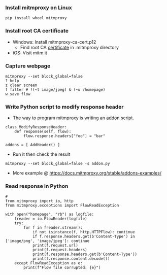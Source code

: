 ### Install mitmproxy on Linux
```
pip install wheel mitmproxy
```
### Install root CA certificate 
* Windows: Install mitmproxy-ca-cert.p12 
  * Find root CA [certificate](https://docs.mitmproxy.org/stable/concepts-certificates/) in .mitmproxy directory
* iOS: Visit mitm.it 
### Capture webpage
```shell
mitmproxy --set block_global=false
? help
z clear screen
f filter # !(~t image/jpeg) & (~u /homepage)
w save flow
```
### Write Python script to modify response header
* The way to program mitmproxy is writing an [addon](https://docs.mitmproxy.org/stable/addons-overview/) script. 
```
class ModifyResponseHeader:  
    def response(self, flow): 
        flow.response.headers["foo"] = "bar" 

addons = [ AddHeader() ] 
```
* Run it then check the result
```
mitmproxy --set block_global=false -s addon.py
```
* More example @ https://docs.mitmproxy.org/stable/addons-examples/
### Read response in Python
```
# 
from mitmproxy import io, http
from mitmproxy.exceptions import FlowReadException 

with open("homepage", "rb") as logfile:
    freader = io.FlowReader(logfile) 
    try:
        for f in freader.stream(): 
            if not isinstance(f, http.HTTPFlow): continue
            if f.response.headers.get(b'Content-Type') in ['image/png', 'image/jpeg']: continue 
            print(f.request.url)
            print(f.request.headers)
            print(f.response.headers.get(b'Content-Type')) 
            print(f.response.content.decode()) 
    except FlowReadException as e:
        print(f"Flow file corrupted: {e}")
```
